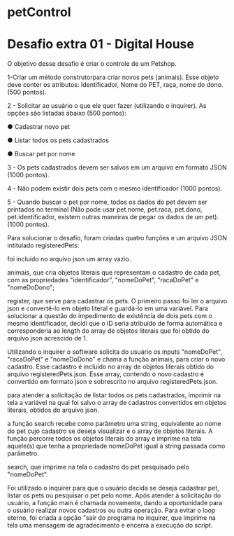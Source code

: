 # petControl

# Desafio extra 01 - Digital House

O objetivo desse desafio é criar o controle de um Petshop.

1-Criar um método construtorpara criar novos pets (animais). Esse objeto deve conter os atributos: Identificador, Nome do PET, raça, nome do dono. (500 pontos).

2 - Solicitar ao usuário o que ele quer fazer (utilizando o inquirer). As opções são listadas abaixo (500 pontos):

  ● Cadastrar novo pet
  
  ● Listar todos os pets cadastrados
  
  ● Buscar pet por nome
 
3 - Os pets cadastrados devem ser salvos em um arquivo em formato JSON (1000 pontos).

4 - Não podem existir dois pets com o mesmo identificador (1000 pontos).

5 - Quando buscar o pet por nome, todos os dados do pet devem ser printados no terminal (Não pode usar pet.nome, pet.raca, pet.dono, pet.identificador, existem outras 
maneiras de pegar os dados de um pet). (1000 pontos).


Para solucionar o desafio, foram criadas quatro funções e um arquivo JSON intitulado registeredPets:

 foi incluído no arquivo json um array vazio.

 animais, que cria objetos literais que representam o cadastro de cada pet, com as propriedades "identificador", "nomeDoPet", "racaDoPet" e "nomeDoDono";

 register, que serve para cadastrar os pets. O primeiro passo foi ler o arquivo json e convertê-lo em objeto literal e guardá-lo em uma variável. Para solucionar a 
questão do impedimento de existência de dois pets com o mesmo identificador, decidi que o ID seria atribuído de forma automática e corresponderia ao length do array de objetos literais que foi obtido do arquivo json acrescido de 1.

Utilizando o inquirer o software solicita do usuário os inputs "nomeDoPet", "racaDoPet" e "nomeDoDono" e chama a função animais, para criar o novo cadastro. Esse cadastro é incluído no array de objetos literais obtido do arquivo registeredPets.json. Esse array, contendo o novo cadastro é convertido em formato json e sobrescrito no arquivo registeredPets.json.

para atender a solicitação de listar todos os pets cadastrados, imprimir na tela a variável na qual foi salvo o array de cadastros convertidos em objetos literais, obtidos do arquivo json.

a função search recebe como parâmetro uma string, equivalente ao nome do pet cujo cadastro se deseja visualizar e o array de objetos literais. A função percorre todos os objetos literais do array e imprime na tela aquele(s) que tenha a propriedade nomeDoPet igual à string passada como parâmetro.

search, que imprime na tela o cadastro do pet pesquisado pelo "nomeDoPet". 

Foi utilizado o inquirer para que o usuário decida se deseja cadastrar pet, listar os pets ou pesquisar o pet pelo nome. Após atender à solicitação do usuário, a função main é chamada novamente, dando a oportunidade para o usuário realizar novos cadastros ou outra operação. Para evitar o loop eterno, foi criada a opção "sair do programa no inquirer, que imprime na tela uma mensagem de agradecimento e encerra a execução do script.


